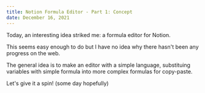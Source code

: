 ```yaml
---
title: Notion Formula Editor - Part 1: Concept
date: December 16, 2021
---
```


Today, an interesting idea striked me: a formula editor for Notion.

This seems easy enough to do but I have no idea why there hasn't been any progress on the web.

The general idea is to make an editor with a simple language, substituing variables with simple formula into more complex formulas for copy-paste.

Let's give it a spin! (some day hopefully)